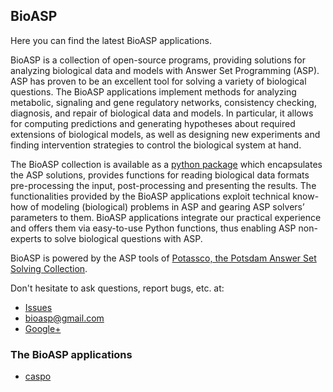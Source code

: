 ## BioASP

Here you can find the latest BioASP applications.

BioASP is a collection of open-source programs, providing solutions for analyzing biological data and models with Answer Set Programming (ASP). ASP has proven to be an excellent tool for solving a variety of biological questions. The BioASP applications implement methods for analyzing metabolic, signaling and gene regulatory networks, consistency checking, diagnosis, and repair of biological data and models. In particular, it allows for computing predictions and generating hypotheses about required extensions of biological models, as well as designing new experiments and finding intervention strategies to control the biological system at hand.

The BioASP collection is available as a [python package](http://pypi.python.org/pypi/bioasp) which encapsulates the ASP solutions, provides functions for reading biological data formats pre-processing the input, post-processing and presenting the results. The functionalities provided by the BioASP applications exploit technical know-how of modeling (biological) problems in ASP and gearing ASP solvers’ parameters to them. BioASP applications integrate our practical experience and offers them via easy-to-use Python functions, thus enabling ASP non-experts to solve biological questions with ASP.

BioASP is powered by the ASP tools of [Potassco, the Potsdam Answer Set Solving Collection](http://potassco.sourceforge.net/).

Don't hesitate to ask questions, report bugs, etc. at:
* [Issues](https://github.com/bioasp/bioasp.github.io/issues)
* [bioasp@gmail.com](mailto:bioasp@gmail.com)
* [Google+](https://plus.google.com/106623620514531759221) 

### The BioASP applications

* [caspo](caspo)
